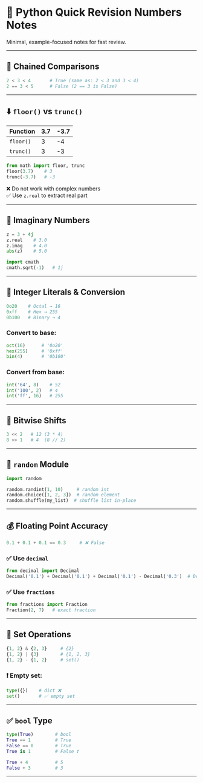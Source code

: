 
# 🐍 Python Quick Revision Numbers Notes

Minimal, example-focused notes for fast review.

---

## 🔗 Chained Comparisons

```python
2 < 3 < 4       # True (same as: 2 < 3 and 3 < 4)
2 == 3 < 5      # False (2 == 3 is False)
```

---

## ⬇️ `floor()` vs `trunc()`

| Function    | 3.7 | -3.7 |
|-------------|-----|------|
| `floor()`   |  3  | -4   |
| `trunc()`   |  3  | -3   |

```python
from math import floor, trunc
floor(3.7)    # 3
trunc(-3.7)   # -3
```

❌ Do not work with complex numbers  
✅ Use `z.real` to extract real part

---

## 🔢 Imaginary Numbers

```python
z = 3 + 4j
z.real    # 3.0
z.imag    # 4.0
abs(z)    # 5.0

import cmath
cmath.sqrt(-1)   # 1j
```

---

## 🔣 Integer Literals & Conversion

```python
0o20    # Octal → 16
0xff    # Hex → 255
0b100   # Binary → 4
```

### Convert to base:
```python
oct(16)      # '0o20'
hex(255)     # '0xff'
bin(4)       # '0b100'
```

### Convert from base:
```python
int('64', 8)    # 52
int('100', 2)   # 4
int('ff', 16)   # 255
```

---

## 🔁 Bitwise Shifts

```python
3 << 2   # 12 (3 * 4)
8 >> 1   # 4  (8 // 2)
```

---

## 🎲 `random` Module

```python
import random

random.randint(1, 10)     # random int
random.choice([1, 2, 3])  # random element
random.shuffle(my_list)  # shuffle list in-place
```

---

## 💰 Floating Point Accuracy

```python
0.1 + 0.1 + 0.1 == 0.3     # ❌ False
```

### ✅ Use `decimal`
```python
from decimal import Decimal
Decimal('0.1') + Decimal('0.1') + Decimal('0.1') - Decimal('0.3')  # Decimal('0.0')
```

### ✅ Use `fractions`
```python
from fractions import Fraction
Fraction(2, 7)   # exact fraction
```

---

## 🧮 Set Operations

```python
{1, 2} & {2, 3}     # {2}
{1, 2} | {3}        # {1, 2, 3}
{1, 2} - {1, 2}     # set()
```

### ❗ Empty set:
```python
type({})    # dict ❌
set()       # ✅ empty set
```

---

## ✅ `bool` Type

```python
type(True)        # bool
True == 1         # True
False == 0        # True
True is 1         # False ❗

True + 4          # 5
False + 3         # 3
```

---
